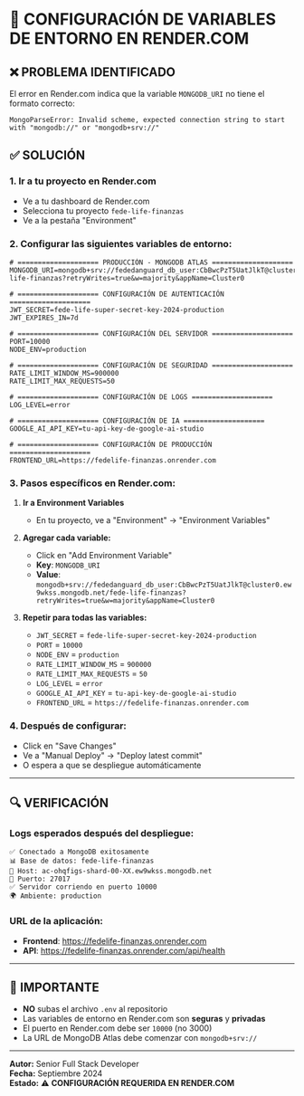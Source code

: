 # 🔧 CONFIGURACIÓN DE VARIABLES DE ENTORNO EN RENDER.COM

## ❌ **PROBLEMA IDENTIFICADO**

El error en Render.com indica que la variable `MONGODB_URI` no tiene el formato correcto:
```
MongoParseError: Invalid scheme, expected connection string to start with "mongodb://" or "mongodb+srv://"
```

## ✅ **SOLUCIÓN**

### **1. Ir a tu proyecto en Render.com**
- Ve a tu dashboard de Render.com
- Selecciona tu proyecto `fede-life-finanzas`
- Ve a la pestaña "Environment"

### **2. Configurar las siguientes variables de entorno:**

```env
# ==================== PRODUCCIÓN - MONGODB ATLAS ====================
MONGODB_URI=mongodb+srv://fededanguard_db_user:CbBwcPzT5UatJlkT@cluster0.ew9wkss.mongodb.net/fede-life-finanzas?retryWrites=true&w=majority&appName=Cluster0

# ==================== CONFIGURACIÓN DE AUTENTICACIÓN ====================
JWT_SECRET=fede-life-super-secret-key-2024-production
JWT_EXPIRES_IN=7d

# ==================== CONFIGURACIÓN DEL SERVIDOR ====================
PORT=10000
NODE_ENV=production

# ==================== CONFIGURACIÓN DE SEGURIDAD ====================
RATE_LIMIT_WINDOW_MS=900000
RATE_LIMIT_MAX_REQUESTS=50

# ==================== CONFIGURACIÓN DE LOGS ====================
LOG_LEVEL=error

# ==================== CONFIGURACIÓN DE IA ====================
GOOGLE_AI_API_KEY=tu-api-key-de-google-ai-studio

# ==================== CONFIGURACIÓN DE PRODUCCIÓN ====================
FRONTEND_URL=https://fedelife-finanzas.onrender.com
```

### **3. Pasos específicos en Render.com:**

1. **Ir a Environment Variables**
   - En tu proyecto, ve a "Environment" → "Environment Variables"

2. **Agregar cada variable:**
   - Click en "Add Environment Variable"
   - **Key**: `MONGODB_URI`
   - **Value**: `mongodb+srv://fededanguard_db_user:CbBwcPzT5UatJlkT@cluster0.ew9wkss.mongodb.net/fede-life-finanzas?retryWrites=true&w=majority&appName=Cluster0`

3. **Repetir para todas las variables:**
   - `JWT_SECRET` = `fede-life-super-secret-key-2024-production`
   - `PORT` = `10000`
   - `NODE_ENV` = `production`
   - `RATE_LIMIT_WINDOW_MS` = `900000`
   - `RATE_LIMIT_MAX_REQUESTS` = `50`
   - `LOG_LEVEL` = `error`
   - `GOOGLE_AI_API_KEY` = `tu-api-key-de-google-ai-studio`
   - `FRONTEND_URL` = `https://fedelife-finanzas.onrender.com`

### **4. Después de configurar:**
- Click en "Save Changes"
- Ve a "Manual Deploy" → "Deploy latest commit"
- O espera a que se despliegue automáticamente

---

## 🔍 **VERIFICACIÓN**

### **Logs esperados después del despliegue:**
```
✅ Conectado a MongoDB exitosamente
📊 Base de datos: fede-life-finanzas
🔗 Host: ac-ohqfigs-shard-00-XX.ew9wkss.mongodb.net
🚪 Puerto: 27017
✅ Servidor corriendo en puerto 10000
🌍 Ambiente: production
```

### **URL de la aplicación:**
- **Frontend**: https://fedelife-finanzas.onrender.com
- **API**: https://fedelife-finanzas.onrender.com/api/health

---

## 🚨 **IMPORTANTE**

- **NO** subas el archivo `.env` al repositorio
- Las variables de entorno en Render.com son **seguras** y **privadas**
- El puerto en Render.com debe ser `10000` (no 3000)
- La URL de MongoDB Atlas debe comenzar con `mongodb+srv://`

---

**Autor:** Senior Full Stack Developer  
**Fecha:** Septiembre 2024  
**Estado:** ⚠️ **CONFIGURACIÓN REQUERIDA EN RENDER.COM**
